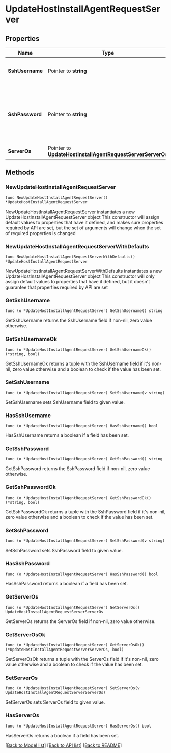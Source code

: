 # UpdateHostInstallAgentRequestServer

## Properties

Name | Type | Description | Notes
------------ | ------------- | ------------- | -------------
**SshUsername** | Pointer to **string** | SSH username to use when provisioning | [optional] 
**SshPassword** | Pointer to **string** | SSH password to use, if not specified the account public key can be used | [optional] 
**ServerOs** | Pointer to [**UpdateHostInstallAgentRequestServerServerOs**](UpdateHostInstallAgentRequestServerServerOs.md) |  | [optional] 

## Methods

### NewUpdateHostInstallAgentRequestServer

`func NewUpdateHostInstallAgentRequestServer() *UpdateHostInstallAgentRequestServer`

NewUpdateHostInstallAgentRequestServer instantiates a new UpdateHostInstallAgentRequestServer object
This constructor will assign default values to properties that have it defined,
and makes sure properties required by API are set, but the set of arguments
will change when the set of required properties is changed

### NewUpdateHostInstallAgentRequestServerWithDefaults

`func NewUpdateHostInstallAgentRequestServerWithDefaults() *UpdateHostInstallAgentRequestServer`

NewUpdateHostInstallAgentRequestServerWithDefaults instantiates a new UpdateHostInstallAgentRequestServer object
This constructor will only assign default values to properties that have it defined,
but it doesn't guarantee that properties required by API are set

### GetSshUsername

`func (o *UpdateHostInstallAgentRequestServer) GetSshUsername() string`

GetSshUsername returns the SshUsername field if non-nil, zero value otherwise.

### GetSshUsernameOk

`func (o *UpdateHostInstallAgentRequestServer) GetSshUsernameOk() (*string, bool)`

GetSshUsernameOk returns a tuple with the SshUsername field if it's non-nil, zero value otherwise
and a boolean to check if the value has been set.

### SetSshUsername

`func (o *UpdateHostInstallAgentRequestServer) SetSshUsername(v string)`

SetSshUsername sets SshUsername field to given value.

### HasSshUsername

`func (o *UpdateHostInstallAgentRequestServer) HasSshUsername() bool`

HasSshUsername returns a boolean if a field has been set.

### GetSshPassword

`func (o *UpdateHostInstallAgentRequestServer) GetSshPassword() string`

GetSshPassword returns the SshPassword field if non-nil, zero value otherwise.

### GetSshPasswordOk

`func (o *UpdateHostInstallAgentRequestServer) GetSshPasswordOk() (*string, bool)`

GetSshPasswordOk returns a tuple with the SshPassword field if it's non-nil, zero value otherwise
and a boolean to check if the value has been set.

### SetSshPassword

`func (o *UpdateHostInstallAgentRequestServer) SetSshPassword(v string)`

SetSshPassword sets SshPassword field to given value.

### HasSshPassword

`func (o *UpdateHostInstallAgentRequestServer) HasSshPassword() bool`

HasSshPassword returns a boolean if a field has been set.

### GetServerOs

`func (o *UpdateHostInstallAgentRequestServer) GetServerOs() UpdateHostInstallAgentRequestServerServerOs`

GetServerOs returns the ServerOs field if non-nil, zero value otherwise.

### GetServerOsOk

`func (o *UpdateHostInstallAgentRequestServer) GetServerOsOk() (*UpdateHostInstallAgentRequestServerServerOs, bool)`

GetServerOsOk returns a tuple with the ServerOs field if it's non-nil, zero value otherwise
and a boolean to check if the value has been set.

### SetServerOs

`func (o *UpdateHostInstallAgentRequestServer) SetServerOs(v UpdateHostInstallAgentRequestServerServerOs)`

SetServerOs sets ServerOs field to given value.

### HasServerOs

`func (o *UpdateHostInstallAgentRequestServer) HasServerOs() bool`

HasServerOs returns a boolean if a field has been set.


[[Back to Model list]](../README.md#documentation-for-models) [[Back to API list]](../README.md#documentation-for-api-endpoints) [[Back to README]](../README.md)


